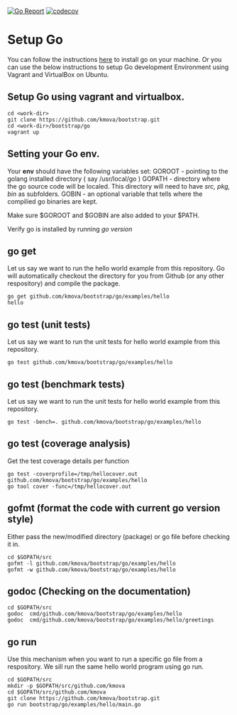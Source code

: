 
[![Go Report](https://goreportcard.com/badge/github.com/kmova/bootstrap)](https://goreportcard.com/report/github.com/kmova/bootstrap) [![codecov](https://codecov.io/gh/kmova/bootstrap/branch/master/graph/badge.svg)](https://codecov.io/gh/kmova/bootstrap)


# Setup Go 

You can follow the instructions [here](https://golang.org/doc/install) to install go on your machine. 
Or you can use the below instructions to setup Go development Environment using Vagrant and VirtualBox on Ubuntu. 

## Setup Go using vagrant and virtualbox.

```
cd <work-dir>
git clone https://github.com/kmova/bootstrap.git
cd <work-dir>/bootstrap/go
vagrant up
```

## Setting your Go env. 

Your **env** should have the following variables set: 
GOROOT - pointing to the golang installed directory ( say /usr/local/go )
GOPATH - directory where the go source code will be localed. This directory will need to have *src, pkg, bin* as subfolders.
GOBIN  - an optional variable that tells where the compilied go binaries are kept. 

Make sure $GOROOT and $GOBIN are also added to your $PATH. 

Verify go is installed by running *go version*


## go get

Let us say we want to run the hello world example from this repository. Go will automatically checkout the directory for you from Github (or any other respository) and compile the package. 
```
go get github.com/kmova/bootstrap/go/examples/hello
hello
```

## go test (unit tests)

Let us say we want to run the unit tests for hello world example from this repository. 
```
go test github.com/kmova/bootstrap/go/examples/hello
```


## go test (benchmark tests)

Let us say we want to run the unit tests for hello world example from this repository. 
```
go test -bench=. github.com/kmova/bootstrap/go/examples/hello
```

## go test (coverage analysis)

Get the test coverage details per function 

```
go test -coverprofile=/tmp/hellocover.out github.com/kmova/bootstrap/go/examples/hello
go tool cover -func=/tmp/hellocover.out
```

## gofmt (format the code with current go version style)

Either pass the new/modified directory (package) or go file before checking it in. 
```
cd $GOPATH/src
gofmt -l github.com/kmova/bootstrap/go/examples/hello
gofmt -w github.com/kmova/bootstrap/go/examples/hello
```

## godoc (Checking on the documentation)
```
cd $GOPATH/src
godoc  cmd/github.com/kmova/bootstrap/go/examples/hello
godoc  cmd/github.com/kmova/bootstrap/go/examples/hello/greetings
```

## go run 

Use this mechanism when you want to run a specific go file from a respository. We sill run the same hello world program using go run. 

```
cd $GOPATH/src
mkdir -p $GOPATH/src/github.com/kmova
cd $GOPATH/src/github.com/kmova
git clone https://github.com/kmova/bootstrap.git
go run bootstrap/go/examples/hello/main.go
```

